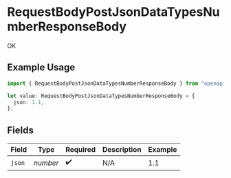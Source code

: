 # RequestBodyPostJsonDataTypesNumberResponseBody

OK

## Example Usage

```typescript
import { RequestBodyPostJsonDataTypesNumberResponseBody } from "openapi/sdk/models/operations";

let value: RequestBodyPostJsonDataTypesNumberResponseBody = {
  json: 1.1,
};
```

## Fields

| Field              | Type               | Required           | Description        | Example            |
| ------------------ | ------------------ | ------------------ | ------------------ | ------------------ |
| `json`             | *number*           | :heavy_check_mark: | N/A                | 1.1                |
